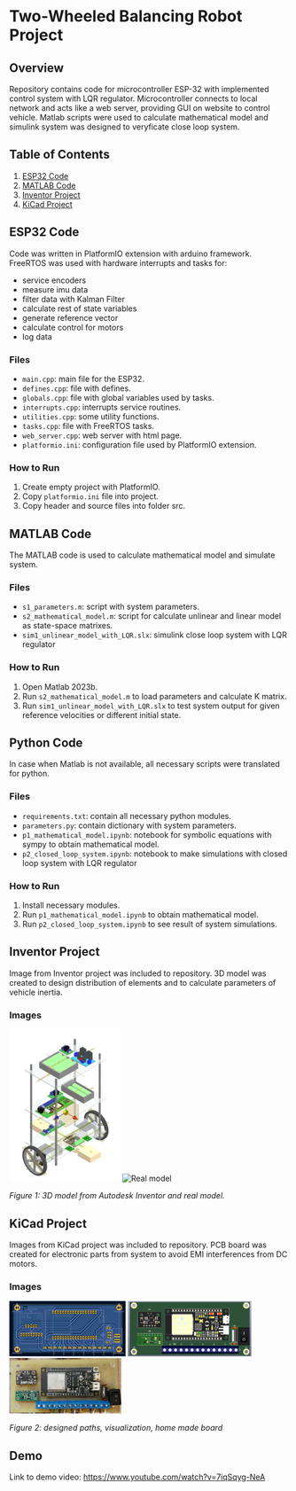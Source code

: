 # Two-Wheeled Balancing Robot Project

## Overview
Repository contains code for microcontroller ESP-32 with implemented control system with LQR regulator. Microcontroller connects to local network and acts like a web server, providing GUI on website to control vehicle. Matlab scripts were used to calculate mathematical model and simulink system was designed to veryficate close loop system. 

## Table of Contents
1. [ESP32 Code](#esp32-code)
2. [MATLAB Code](#matlab-code)
3. [Inventor Project](#inventor-project)
4. [KiCad Project](#kicad-project)

## ESP32 Code
Code was written in PlatformIO extension with arduino framework. FreeRTOS was used with hardware interrupts and tasks for:
- service encoders
- measure imu data
- filter data with Kalman Filter
- calculate rest of state variables
- generate reference vector
- calculate control for motors
- log data 

### Files
- `main.cpp`: main file for the ESP32.
- `defines.cpp`: file with defines.
- `globals.cpp`: file with global variables used by tasks.
- `interrupts.cpp`: interrupts service routines.
- `utilities.cpp`: some utility functions.
- `tasks.cpp`: file with FreeRTOS tasks.
- `web_server.cpp`: web server with html page.
- `platformio.ini`: configuration file used by PlatformIO extension.

### How to Run
1. Create empty project with PlatformIO.
2. Copy `platformio.ini` file into project.
3. Copy header and source files into folder src.


## MATLAB Code
The MATLAB code is used to calculate mathematical model and simulate system.

### Files
- `s1_parameters.m`: script with system parameters.
- `s2_mathematical_model.m`: script for calculate unlinear and linear model as state-space matrixes.
- `sim1_unlinear_model_with_LQR.slx`: simulink close loop system with LQR regulator 

### How to Run
1. Open Matlab 2023b.
2. Run `s2_mathematical_model.m` to load parameters and calculate K matrix.
3. Run `sim1_unlinear_model_with_LQR.slx` to test system output for given reference velocities or different initial state.

## Python Code
In case when Matlab is not available, all necessary scripts were translated for python.

### Files
- `requirements.txt`: contain all necessary python modules.
- `parameters.py`: contain dictionary with system parameters.
- `p1_mathematical_model.ipynb`: notebook for symbolic equations with sympy to obtain mathematical model.
- `p2_closed_loop_system.ipynb`: notebook to make simulations with closed loop system with LQR regulator  

### How to Run
1. Install necessary modules.
2. Run `p1_mathematical_model.ipynb` to obtain mathematical model.
3. Run `p2_closed_loop_system.ipynb` to see result of system simulations.

## Inventor Project
Image from Inventor project was included to repository. 3D model was created to design distribution of elements and to calculate parameters of vehicle inertia. 


### Images
<div align="left">
<p>
    <img src="assets/model_inventor.png" alt="Inventor Assembly" width="200"/>
    <img src="assets/model_real.png" alt="Real model" width="200"/>
</p>
    <p><em>Figure 1: 3D model from Autodesk Inventor and real model.</em></p>
</div>

## KiCad Project
Images from KiCad project was included to repository. PCB board was created for electronic parts from system to avoid EMI interferences from DC motors.


### Images
<div align="left">
<p>
    <img src="assets/pcb_kicad_paths.png" alt="Inventor Assembly" height="100"/>
    <img src="assets/pcb_kicad_visualization.png" alt="Real model" height="100"/>
    <img src="assets/pcb_soldered.png" alt="Real model" height="100"/>
</p>
    <p><em>Figure 2: designed paths, visualization, home made board</em></p>
</div>

## Demo

<p>
  Link to demo video:
  <a href="https://www.youtube.com/watch?v=7iqSqyg-NeA" >https://www.youtube.com/watch?v=7iqSqyg-NeA</a>
</p>

